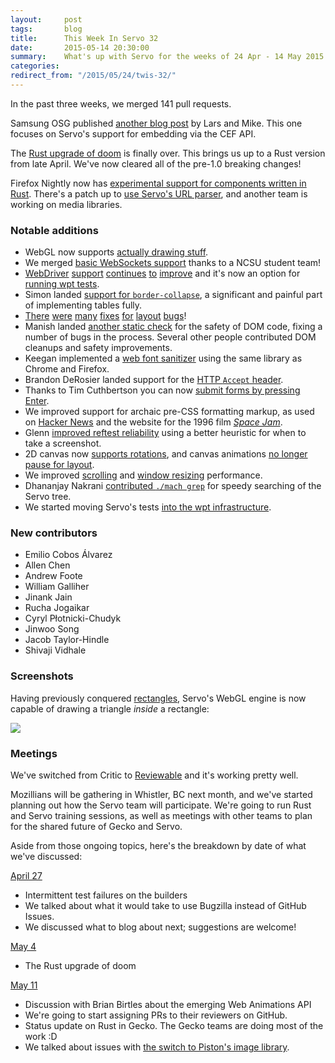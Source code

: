 ```yaml
---
layout:     post
tags:       blog
title:      This Week In Servo 32
date:       2015-05-14 20:30:00
summary:    What's up with Servo for the weeks of 24 Apr - 14 May 2015
categories:
redirect_from: "/2015/05/24/twis-32/"
---
```


In the past three weeks, we merged 141 pull requests.

Samsung OSG published [another blog post](http://blogs.s-osg.org/servo-the-embeddable-browser-engine/) by Lars and Mike. This one focuses on Servo's support for embedding via the CEF API.

The [Rust upgrade of doom](https://github.com/servo/servo/pull/5935) is finally over. This brings us up to a Rust version from late April. We've now cleared all of the pre-1.0 breaking changes!

Firefox Nightly now has [experimental support for components written in Rust](https://twitter.com/rillian/status/597150813639684096). There's a patch up to [use Servo's URL parser](https://bugzilla.mozilla.org/show_bug.cgi?id=1151899), and another team is working on media libraries.

### Notable additions

- WebGL now supports [actually drawing stuff](https://github.com/servo/servo/pull/5820).
- We merged [basic WebSockets support](https://github.com/servo/servo/pull/5939) thanks to a NCSU student team!
- [WebDriver](https://github.com/servo/servo/pull/5808) [support](https://github.com/servo/servo/pull/5962) [continues](https://github.com/servo/servo/pull/5884) [to](https://github.com/servo/servo/pull/5969) [improve](https://github.com/servo/servo/pull/6008) and it's now an option for [running wpt tests](https://github.com/servo/servo/pull/6022).
- Simon landed [support for `border-collapse`](https://github.com/servo/servo/pull/5870), a significant and painful part of implementing tables fully.
- [There](https://github.com/servo/servo/pull/5831) [were](https://github.com/servo/servo/pull/5885) [many](https://github.com/servo/servo/pull/6014) [fixes](https://github.com/servo/servo/pull/6012) [for](https://github.com/servo/servo/pull/5911) [layout](https://github.com/servo/servo/pull/6049) [bugs](https://github.com/servo/servo/pull/5991)!
- Manish landed [another static check](https://github.com/servo/servo/pull/5855) for the safety of DOM code, fixing a number of bugs in the process. Several other people contributed DOM cleanups and safety improvements.
- Keegan implemented a [web font sanitizer](https://github.com/servo/servo/pull/6030) using the same library as Chrome and Firefox.
- Brandon DeRosier landed support for the [HTTP `Accept` header](https://github.com/servo/servo/pull/5424).
- Thanks to Tim Cuthbertson you can now [submit forms by pressing Enter](https://github.com/servo/servo/pull/5865).
- We improved support for archaic pre-CSS formatting markup, as used on [Hacker News](https://github.com/servo/servo/pull/5989) and the website for the 1996 film [*Space Jam*](https://github.com/servo/servo/pull/5851).
- Glenn [improved reftest reliability](https://github.com/servo/servo/pull/6031) using a better heuristic for when to take a screenshot.
- 2D canvas now [supports rotations](https://github.com/servo/servo/pull/5945), and canvas animations [no longer pause for layout](https://github.com/servo/servo/pull/5949).
- We improved [scrolling](https://github.com/servo/servo/pull/6011) and [window resizing](https://github.com/servo/servo/pull/5936) performance.
- Dhananjay Nakrani [contributed `./mach grep`](https://github.com/servo/servo/pull/5842) for speedy searching of the Servo tree.
- We started moving Servo's tests [into the wpt infrastructure](https://github.com/servo/servo/pull/5880).

### New contributors

- Emilio Cobos Álvarez
- Allen Chen
- Andrew Foote
- William Galliher
- Jinank Jain
- Rucha Jogaikar
- Cyryl Płotnicki-Chudyk
- Jinwoo Song
- Jacob Taylor-Hindle
- Shivaji Vidhale

### Screenshots

Having previously conquered
[rectangles](http://blog.servo.org/2015/04/23/twis-31/#screenshots), Servo's
WebGL engine is now capable of drawing a triangle *inside* a rectangle:

![](https://cloud.githubusercontent.com/assets/39342/7313736/e3fdb41e-ea11-11e4-8c63-78523cd9dcc7.png)

### Meetings

We've switched from Critic to [Reviewable](http://reviewable.io/) and it's working pretty well.

Mozillians will be gathering in Whistler, BC next month, and we've started
planning out how the Servo team will participate. We're going to run Rust and
Servo training sessions, as well as meetings with other teams to plan for the
shared future of Gecko and Servo.

Aside from those ongoing topics, here's the breakdown by date of what we've discussed:

[April 27](https://github.com/servo/servo/wiki/Meeting-2015-04-27)

- Intermittent test failures on the builders
- We talked about what it would take to use Bugzilla instead of GitHub Issues.
- We discussed what to blog about next; suggestions are welcome!

[May 4](https://github.com/servo/servo/wiki/Meeting-2015-05-04)

- The Rust upgrade of doom

[May 11](https://github.com/servo/servo/wiki/Meeting-2015-05-11)

- Discussion with Brian Birtles about the emerging Web Animations API
- We're going to start assigning PRs to their reviewers on GitHub.
- Status update on Rust in Gecko. The Gecko teams are doing most of the work :D
- We talked about issues with [the switch to Piston's image library](https://github.com/servo/servo/issues/3368).
